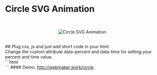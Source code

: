 ﻿# Circle SVG Animation
<br>
<p align="center">
	<img src="http://webmaker.work/circle/circle.png" alt="Circle SVG Animation">
</p>
<br>
## Plug css, js and just add short code in your html.
<br>
Change the custom attribute data-percent and data-time for setting your percent and time value.
<br>
```html
<div class="circle-box" data-percent="58" data-time="2000"></div>
```
#### Demo:
<a href="http://webmaker.work/circle" target="_blank">http://webmaker.work/circle</a>